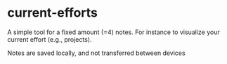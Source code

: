 # current-efforts

A simple tool for a fixed amount (=4) notes. 
For instance to visualize your current effort (e.g., projects).

Notes are saved locally, and not transferred between devices
